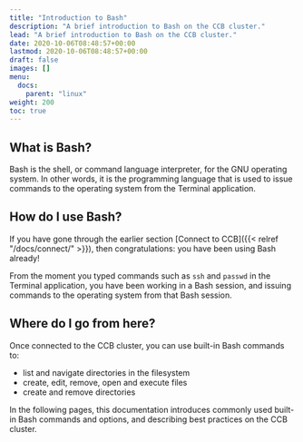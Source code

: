 ```yaml
---
title: "Introduction to Bash"
description: "A brief introduction to Bash on the CCB cluster."
lead: "A brief introduction to Bash on the CCB cluster."
date: 2020-10-06T08:48:57+00:00
lastmod: 2020-10-06T08:48:57+00:00
draft: false
images: []
menu:
  docs:
    parent: "linux"
weight: 200
toc: true
---
```


## What is Bash?

Bash is the shell, or command language interpreter, for the GNU operating system.
In other words, it is the programming language that is used to issue commands to the
operating system from the Terminal application.

## How do I use Bash?

If you have gone through the earlier section
[Connect to CCB]({{< relref "/docs/connect/" >}}),
then congratulations: you have been using Bash already!

From the moment you typed commands such as `ssh` and `passwd` in the Terminal
application, you have been working in a Bash session, and issuing commands
to the operating system from that Bash session.

## Where do I go from here?

Once connected to the CCB cluster, you can use built-in Bash commands to:

- list and navigate directories in the filesystem
- create, edit, remove, open and execute files
- create and remove directories

In the following pages, this documentation introduces commonly used built-in
Bash commands and options, and describing best practices on the CCB cluster.

<!-- Link definitions -->

[gnu-what-is-bash]: https://www.gnu.org/software/bash/manual/html_node/What-is-Bash_003f.html
